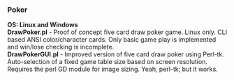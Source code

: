 ### Poker
**OS: Linux and Windows**<br/>
**DrawPoker.pl** - Proof of concept five card draw poker game. Linux only. CLI based ANSI color/character 
cards. Only basic game play is implemented and win/lose checking is incomplete.<br/>
**DrawPokerGUI.pl** - Improved version of five card draw poker using Perl-tk. Auto-selection of a fixed game 
table size based on screen resolution. Requires the perl GD module for image sizing. Yeah, perl-tk; but it works.<br/>
